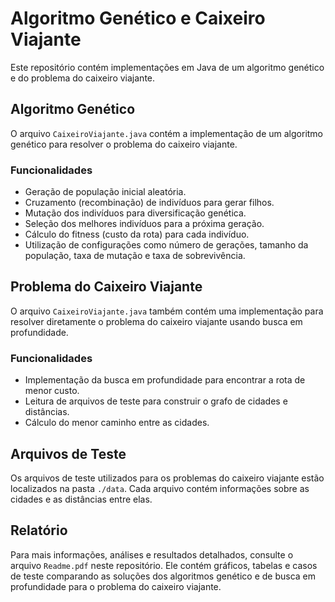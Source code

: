 # Algoritmo Genético e Caixeiro Viajante

Este repositório contém implementações em Java de um algoritmo genético e do problema do caixeiro viajante.

## Algoritmo Genético

O arquivo `CaixeiroViajante.java` contém a implementação de um algoritmo genético para resolver o problema do caixeiro viajante.

### Funcionalidades

- Geração de população inicial aleatória.
- Cruzamento (recombinação) de indivíduos para gerar filhos.
- Mutação dos indivíduos para diversificação genética.
- Seleção dos melhores indivíduos para a próxima geração.
- Cálculo do fitness (custo da rota) para cada indivíduo.
- Utilização de configurações como número de gerações, tamanho da população, taxa de mutação e taxa de sobrevivência.

## Problema do Caixeiro Viajante

O arquivo `CaixeiroViajante.java` também contém uma implementação para resolver diretamente o problema do caixeiro viajante usando busca em profundidade.

### Funcionalidades

- Implementação da busca em profundidade para encontrar a rota de menor custo.
- Leitura de arquivos de teste para construir o grafo de cidades e distâncias.
- Cálculo do menor caminho entre as cidades.

## Arquivos de Teste

Os arquivos de teste utilizados para os problemas do caixeiro viajante estão localizados na pasta `./data`. Cada arquivo contém informações sobre as cidades e as distâncias entre elas.

## Relatório

Para mais informações, análises e resultados detalhados, consulte o arquivo `Readme.pdf` neste repositório. Ele contém gráficos, tabelas e casos de teste comparando as soluções dos algoritmos genético e de busca em profundidade para o problema do caixeiro viajante.
